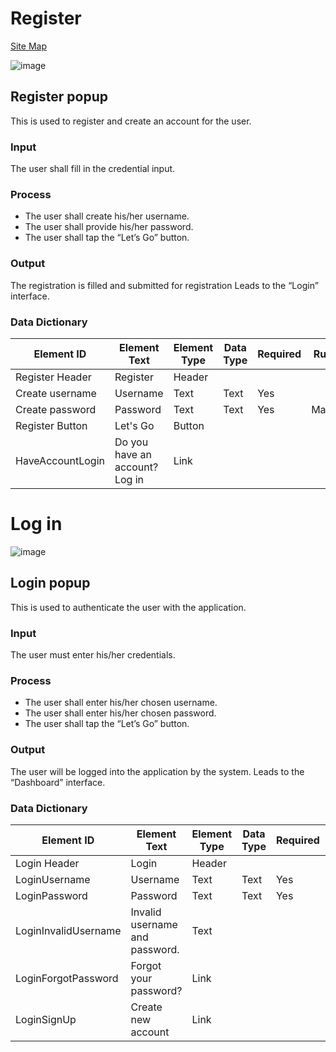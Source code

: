 # Register
[Site Map](.../README.md)

![image](https://github.com/jar-RED/poultry-palace/assets/126373280/ae3dce62-f2eb-474e-8de2-8dfb26b16ac8)



## Register popup
This is used to register and create an account for the user.
### Input
The user shall fill in the credential input.
### Process
* The user shall create his/her username.
* The user shall provide his/her password.
* The user shall tap the “Let’s Go” button.

### Output
The registration is filled and submitted for registration
Leads to the “Login” interface.


### Data Dictionary
| Element ID | Element Text | Element Type | Data Type | Required | Rules? |
|------------|--------------|--------------|-----------|----------|--------|
| Register Header | Register | Header|  |  |  |
| Create username | Username | Text | Text | Yes |  |
| Create password | Password | Text| Text | Yes | Masked |
| Register Button | Let's Go | Button |  |  |  |
| HaveAccountLogin | Do you have an account? Log in | Link |  |  |  |

# Log in
![image](https://github.com/jar-RED/poultry-palace/assets/126373280/c92bad12-720c-472d-b080-9510aa7db78c)

## Login popup
This is used to authenticate the user with the application.
### Input
The user must enter his/her credentials.
### Process
* The user shall enter his/her chosen username.
* The user shall enter his/her chosen password.
* The user shall tap the “Let’s Go” button.

### Output
The user will be logged into the application by the system.
Leads to the “Dashboard” interface.



### Data Dictionary
| Element ID | Element Text | Element Type | Data Type | Required | Rules? |
|------------|--------------|--------------|-----------|----------|--------|
| Login Header | Login | Header|  |  |  |
| LoginUsername | Username | Text | Text | Yes |  |
| LoginPassword | Password | Text| Text | Yes | Masked |
| LoginInvalidUsername | Invalid username and password. | Text |   |  | Hidden |
| LoginForgotPassword | Forgot your password? | Link |  |  | Hidden |
| LoginSignUp | Create new account | Link |  |  |  |
